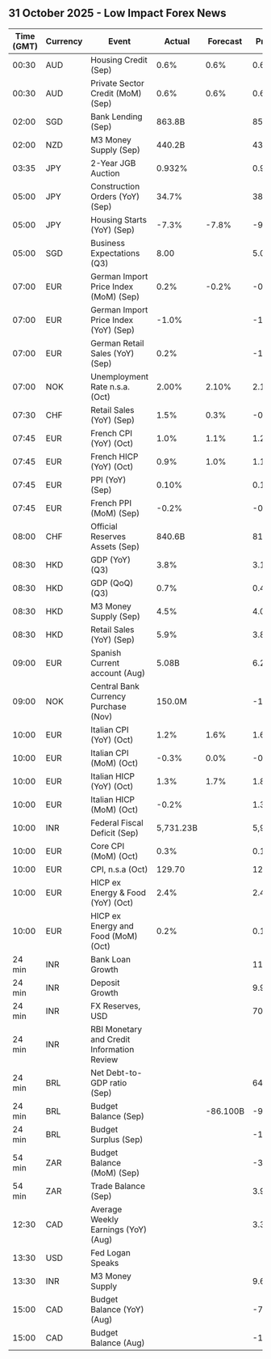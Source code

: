 ## 31 October 2025 - Low Impact Forex News

| Time (GMT) | Currency | Event | Actual | Forecast | Previous |
|------|----------|-------|--------|----------|----------|
| 00:30 | AUD | Housing Credit (Sep) | 0.6% | 0.6% | 0.6% |
| 00:30 | AUD | Private Sector Credit (MoM) (Sep) | 0.6% | 0.6% | 0.6% |
| 02:00 | SGD | Bank Lending (Sep) | 863.8B |  | 851.7B |
| 02:00 | NZD | M3 Money Supply (Sep) | 440.2B |  | 436.6B |
| 03:35 | JPY | 2-Year JGB Auction | 0.932% |  | 0.949% |
| 05:00 | JPY | Construction Orders (YoY) (Sep) | 34.7% |  | 38.9% |
| 05:00 | JPY | Housing Starts (YoY) (Sep) | -7.3% | -7.8% | -9.8% |
| 05:00 | SGD | Business Expectations (Q3) | 8.00 |  | 5.00 |
| 07:00 | EUR | German Import Price Index (MoM) (Sep) | 0.2% | -0.2% | -0.5% |
| 07:00 | EUR | German Import Price Index (YoY) (Sep) | -1.0% |  | -1.5% |
| 07:00 | EUR | German Retail Sales (YoY) (Sep) | 0.2% |  | -1.6% |
| 07:00 | NOK | Unemployment Rate n.s.a. (Oct) | 2.00% | 2.10% | 2.10% |
| 07:30 | CHF | Retail Sales (YoY) (Sep) | 1.5% | 0.3% | -0.4% |
| 07:45 | EUR | French CPI (YoY) (Oct) | 1.0% | 1.1% | 1.2% |
| 07:45 | EUR | French HICP (YoY) (Oct) | 0.9% | 1.0% | 1.1% |
| 07:45 | EUR | PPI (YoY) (Sep) | 0.10% |  | 0.10% |
| 07:45 | EUR | French PPI (MoM) (Sep) | -0.2% |  | -0.2% |
| 08:00 | CHF | Official Reserves Assets (Sep) | 840.6B |  | 818.8B |
| 08:30 | HKD | GDP (YoY) (Q3) | 3.8% |  | 3.1% |
| 08:30 | HKD | GDP (QoQ) (Q3) | 0.7% |  | 0.4% |
| 08:30 | HKD | M3 Money Supply (Sep) | 4.5% |  | 4.0% |
| 08:30 | HKD | Retail Sales (YoY) (Sep) | 5.9% |  | 3.8% |
| 09:00 | EUR | Spanish Current account (Aug) | 5.08B |  | 6.27B |
| 09:00 | NOK | Central Bank Currency Purchase (Nov) | 150.0M |  | -150.0M |
| 10:00 | EUR | Italian CPI (YoY) (Oct) | 1.2% | 1.6% | 1.6% |
| 10:00 | EUR | Italian CPI (MoM) (Oct) | -0.3% | 0.0% | -0.2% |
| 10:00 | EUR | Italian HICP (YoY) (Oct) | 1.3% | 1.7% | 1.8% |
| 10:00 | EUR | Italian HICP (MoM) (Oct) | -0.2% |  | 1.3% |
| 10:00 | INR | Federal Fiscal Deficit (Sep) | 5,731.23B |  | 5,981.53B |
| 10:00 | EUR | Core CPI (MoM) (Oct) | 0.3% |  | 0.1% |
| 10:00 | EUR | CPI, n.s.a (Oct) | 129.70 |  | 129.43 |
| 10:00 | EUR | HICP ex Energy & Food (YoY) (Oct) | 2.4% |  | 2.4% |
| 10:00 | EUR | HICP ex Energy and Food (MoM) (Oct) | 0.2% |  | 0.1% |
| 24 min | INR | Bank Loan Growth |  |  | 11.4% |
| 24 min | INR | Deposit Growth |  |  | 9.9% |
| 24 min | INR | FX Reserves, USD |  |  | 702.28B |
| 24 min | INR | RBI Monetary and Credit Information Review |  |  |  |
| 24 min | BRL | Net Debt-to-GDP ratio (Sep) |  |  | 64.2% |
| 24 min | BRL | Budget Balance (Sep) |  | -86.100B | -91.516B |
| 24 min | BRL | Budget Surplus (Sep) |  |  | -17.255B |
| 54 min | ZAR | Budget Balance (MoM) (Sep) |  |  | -38.35B |
| 54 min | ZAR | Trade Balance (Sep) |  |  | 3.97B |
| 12:30 | CAD | Average Weekly Earnings (YoY) (Aug) |  |  | 3.31% |
| 13:30 | USD | Fed Logan Speaks |  |  |  |
| 13:30 | INR | M3 Money Supply |  |  | 9.6% |
| 15:00 | CAD | Budget Balance (YoY) (Aug) |  |  | -7.79B |
| 15:00 | CAD | Budget Balance (Aug) |  |  | -1.51B |
